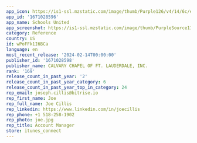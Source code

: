 ```yaml
---
app_icon: https://is1-ssl.mzstatic.com/image/thumb/Purple126/v4/14/6c/e1/146ce1bf-7a30-2e43-28b2-db1296763666/AppIcon-0-0-1x_U007emarketing-0-7-0-0-85-220.png/1024x1024bb.png
app_id: '1671028596'
app_name: Schools United
app_screenshot: https://is1-ssl.mzstatic.com/image/thumb/PurpleSource116/v4/9c/32/1b/9c321bed-545b-fca8-830b-5062d1446dfa/0e6ff1ba-8cca-4602-a416-ff47473f522c_Simulator_Screen_Shot_-_iPhone_8_Plus_-_2023-02-09_at_16.19.45.png/1242x2208bb.png
category: Reference
country: US
id: wPoFFk1I6BCa
language: en
most_recent_release: '2024-02-14T00:00:00'
publisher_id: '1671028598'
publisher_name: CALVARY CHAPEL OF FT. LAUDERDALE, INC.
rank: '169'
release_count_in_past_year: '2'
release_count_in_past_year_category: 6
release_count_in_past_year_top_in_category: 24
rep_email: joseph.cillis@bitrise.io
rep_first_name: Joe
rep_full_name: Joe Cillis
rep_linkedin: https://www.linkedin.com/in/joecillis
rep_phone: +1 518-258-1902
rep_photo: joe.jpg
rep_title: Account Manager
store: itunes_connect
---
```

